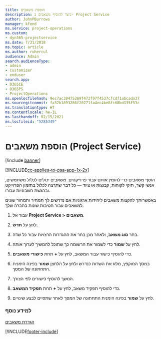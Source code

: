 ```yaml
---
title: הוספת משאבים
description: כיצד להוסיף משאבים ב- Project Service
author: JohnPBurrows
manager: kfend
ms.service: project-operations
ms.custom:
- dyn365-projectservice
ms.date: 7/31/2018
ms.topic: article
ms.author: ruhercul
audience: Admin
search.audienceType:
- admin
- customizer
- enduser
search.app:
- D365CE
- D365PS
- ProjectOperations
ms.openlocfilehash: 9ec7ac38475269f472f97f4537cfcdf1abcada37
ms.sourcegitcommit: fa32b1893286f20271fa4ec4be8fc68bd135f53c
ms.translationtype: HT
ms.contentlocale: he-IL
ms.lasthandoff: 02/15/2021
ms.locfileid: "5285349"
---
```

# <a name="add-resources-project-service"></a>הוספת משאבים (Project Service)

[!include [banner](../includes/psa-now-project-operations.md)]

[!INCLUDE[cc-applies-to-psa-app-1x-2x](../includes/cc-applies-to-psa-app-1x-2x.md)]

הוסף משאבים כדי להזמין אותם עבור פרוייקטים. משאבים יכולים לכלול משתמשים, אנשי קשר, תיקי לקוחות, קבוצות או ציוד — כל דבר שתרצה לכלול בתזמון הפרוייקט ובהגשת חשבוניות עבורו.  
  
באפשרותך להקצות משאבים ליחידות ארגוניות אם נדרשים לך תמחיר ותמחור שונים למשאבים עבור חטיבות שונות בחברה שלך.  
  
1.  עבור אל **Project Service > משאבים**.  
  
2.  לחץ על **חדש**.  
  
3.  בחר **סוג משאב**, ולאחר מכן בחר את ההגדרות הרצויות עבור כל שדה.  
  
4.  לחץ על **שמור** כדי לשמור את הרשומה כך שתוכל להמשיך לערוך אותה.  
  
5.  כדי להוסיף כישור עבור המשאב, לחץ על **+** תחת **כישורי משאבים**.  
  
6.  במסך המוקפץ, מלא את השדות כנדרש ולחץ על הלחצן **שמור** בפינה הימנית התחתונה של המסך.  
  
7.  המשך להוסיף כישורים לפי הצורך.  
  
8.  כדי להוסיף תפקיד משאב, לחץ על **+** תחת **תפקיד המשאב**.  
  
9. לחץ על **שמור** בפינה הימנית התחתונה של המסך לאחר שתסיים לבצע שינויים.  
  
### <a name="see-also"></a>למידע נוסף  
 [הגדרת משאבים](../psa/set-up-resources.md)


[!INCLUDE[footer-include](../includes/footer-banner.md)]